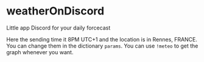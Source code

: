 # weatherOnDiscord
Little app Discord for your daily forcecast

Here the sending time it 8PM UTC+1 and the location is in Rennes, FRANCE. You can change them in the dictionary `params`.
You can use `!meteo` to get the graph whenever you want.
